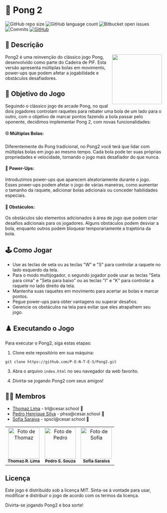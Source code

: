 # 🏓 Pong 2

![GitHub repo size](https://img.shields.io/github/repo-size/P-E-N-T-E-S/Pong2?style=flat)
![GitHub language count](https://img.shields.io/github/languages/count/P-E-N-T-E-S/Pong2?style=flat&logo=python)
![Bitbucket open issues](https://img.shields.io/bitbucket/issues/P-E-N-T-E-S/Pong2?style=flat&logo=github)
![Commits](https://img.shields.io/github/commit-activity/t/P-E-N-T-E-S/Pong2?style=flat&logo=github)
[![GitHub](https://img.shields.io/github/license/P-E-N-T-E-S/Pong2)](LICENSE.md)

## 📄 Descrição

<p float="left">

<img align="right" width="160" src="https://m.media-amazon.com/images/I/61mc7QWcGWL._SX666.6666666666666_FMpng_.png" />

Pong2 é uma reinvenção do clássico jogo Pong, desenvolvido como parte do Cadeira de PIF. Esta versão apresenta múltiplas bolas em movimento, power-ups que podem afetar a jogabilidade e obstáculos desafiadores.

## 🎲 Objetivo do Jogo

Seguindo o clássico jogo de arcade Pong, no qual dois jogadores controlam raquetes para rebater uma bola de um lado para o outro, com o objetivo de marcar pontos fazendo a bola passar pelo oponente, decidimos implementar Pong 2, com novas funcionalidades:

#### ⚾ Múltiplas Bolas: 

Diferentemente do Pong tradicional, no Pong2 você terá que lidar com múltiplas bolas em jogo ao mesmo tempo. Cada bola pode ter suas próprias propriedades e velocidade, tornando o jogo mais desafiador do que nunca.

#### 👾 Power-Ups: 

Introduzimos power-ups que aparecem aleatoriamente durante o jogo. Esses power-ups podem afetar o jogo de várias maneiras, como aumentar o tamanho da raquete, adicionar bolas adicionais ou conceder habilidades especiais.

#### 🛑 Obstáculos: 

Os obstáculos são elementos adicionados à área de jogo que podem criar desafios adicionais para os jogadores. Alguns obstáculos podem desviar a bola, enquanto outros podem bloquear temporariamente a trajetória da bola.

## 🕹️ Como Jogar

- Use as teclas de seta ou as teclas "W" e "S" para controlar a raquete no lado esquerdo da tela.
- Para o modo multijogador, o segundo jogador pode usar as teclas "Seta para cima" e "Seta para baixo" ou as teclas "I" e "K" para controlar a raquete no lado direito da tela.
- Mantenha suas raquetes em movimento para acertar as bolas e marcar pontos.
- Pegue power-ups para obter vantagens ou superar desafios.
- Gerencie os obstáculos na tela para evitar que eles atrapalhem seu jogo.

## ♟️ Executando o Jogo

Para executar o Pong2, siga estas etapas:

1. Clone este repositório em sua máquina:

  `git clone https://github.com/P-E-N-T-E-S/Pong2.git`

3. Abra o arquivo `index.html` no seu navegador da web favorito.

4. Divirta-se jogando Pong2 com seus amigos!

## 👩‍💻 Membros

<ul>
  <li>
    <a href="https://github.com/Thomazrlima">Thomaz Lima</a> -
    trl@cesar.school 📩
  </li>
  <li>
    <a href="https://github.com/hsspedro">Pedro Henrique Silva</a> -
    phss@cesar.school 📩
  </li>
  <li>
    <a href="https://github.com/Sofia-Saraiva">Sofia Saraiva</a> -
    spscl@cesar.school 📩
  </li>
</ul>

<table>
  <tr>
    <td align="center">
      <a href="https://github.com/Thomazrlima">
        <img src="https://avatars3.githubusercontent.com/Thomazrlima" width="100px;" alt="Foto de Thomaz"/><br>
        <sub>
          <b>Thomaz R. Lima</b>
        </sub>
      </a>
    </td>
    <td align="center">
      <a href="https://github.com/hsspedro">
        <img src="https://avatars.githubusercontent.com/hsspedro" width="100px;" alt="Foto de Pedro"/><br>
        <sub>
          <b>Pedro S. Souza</b>
        </sub>
      </a>
    </td>
    <td align="center">
      <a href="https://github.com/Sofia-Saraiva">
        <img src="https://avatars.githubusercontent.com/Sofia-Saraiva" width="100px;" alt="Foto de Sofia"/><br>
        <sub>
          <b>Sofia Saraiva</b>
        </sub>
      </a>
    </td>
  </tr>
</table>

## Licença

Este jogo é distribuído sob a licença MIT. Sinta-se à vontade para usar, modificar e distribuir o jogo de acordo com os termos da licença.

Divirta-se jogando Pong2 e boa sorte!
